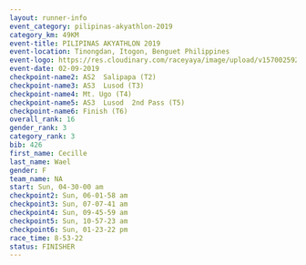 ```yaml
---
layout: runner-info 
event_category: pilipinas-akyathlon-2019 
category_km: 49KM 
event-title: PILIPINAS AKYATHLON 2019 
event-location: Tinongdan, Itogon, Benguet Philippines 
event-logo: https://res.cloudinary.com/raceyaya/image/upload/v1570025921/logo/akyathlon_jsxiv8.jpg 
event-date: 02-09-2019 
checkpoint-name2: AS2  Salipapa (T2) 
checkpoint-name3: AS3  Lusod (T3) 
checkpoint-name4: Mt. Ugo (T4) 
checkpoint-name5: AS3  Lusod  2nd Pass (T5) 
checkpoint-name6: Finish (T6) 
overall_rank: 16
gender_rank: 3
category_rank: 3
bib: 426
first_name: Cecille
last_name: Wael
gender: F
team_name: NA
start: Sun, 04-30-00 am
checkpoint2: Sun, 06-01-58 am
checkpoint3: Sun, 07-07-41 am
checkpoint4: Sun, 09-45-59 am
checkpoint5: Sun, 10-57-23 am
checkpoint6: Sun, 01-23-22 pm
race_time: 8-53-22
status: FINISHER
---
```

